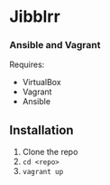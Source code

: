 # Jibblrr

### Ansible and Vagrant

Requires:

* VirtualBox
* Vagrant
* Ansible

## Installation

1. Clone the repo
1. `cd <repo>`
1. `vagrant up`
